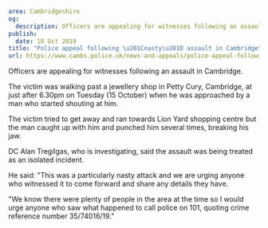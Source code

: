 ```yaml
area: Cambridgeshire
og:
  description: Officers are appealing for witnesses following an assault in Cambridge.
publish:
  date: 18 Oct 2019
title: "Police appeal following \u201Cnasty\u201D assault in Cambridge"
url: https://www.cambs.police.uk/news-and-appeals/police-appeal-following-nasty-assault
```

Officers are appealing for witnesses following an assault in Cambridge.

The victim was walking past a jewellery shop in Petty Cury, Cambridge, at just after 6.30pm on Tuesday (15 October) when he was approached by a man who started shouting at him.

The victim tried to get away and ran towards Lion Yard shopping centre but the man caught up with him and punched him several times, breaking his jaw.

DC Alan Tregilgas, who is investigating, said the assault was being treated as an isolated incident.

He said: "This was a particularly nasty attack and we are urging anyone who witnessed it to come forward and share any details they have.

"We know there were plenty of people in the area at the time so I would urge anyone who saw what happened to call police on 101, quoting crime reference number 35/74016/19."
